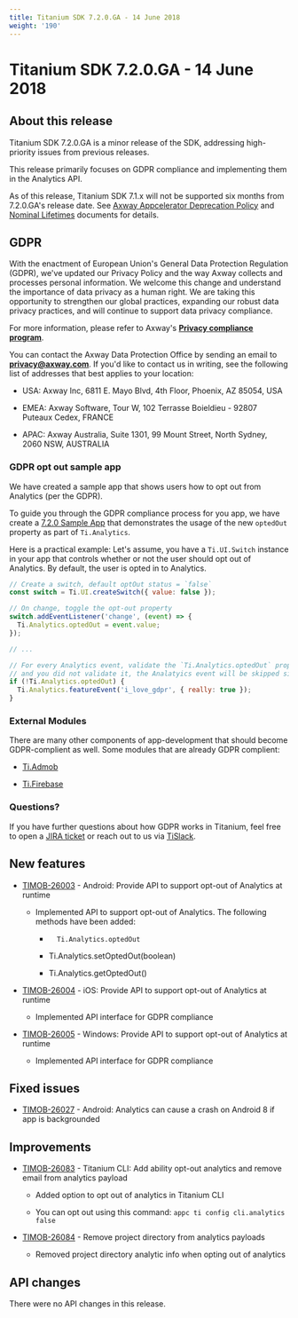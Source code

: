 ```yaml
---
title: Titanium SDK 7.2.0.GA - 14 June 2018
weight: '190'
---
```


# Titanium SDK 7.2.0.GA - 14 June 2018

## About this release

Titanium SDK 7.2.0.GA is a minor release of the SDK, addressing high-priority issues from previous releases.

This release primarily focuses on GDPR compliance and implementing them in the Analytics API.

As of this release, Titanium SDK 7.1.x will not be supported six months from 7.2.0.GA's release date. See [Axway Appcelerator Deprecation Policy](/guide/AMPLIFY_Appcelerator_Services_Overview/Axway_Appcelerator_Deprecation_Policy/) and [Nominal Lifetimes](/guide/AMPLIFY_Appcelerator_Services_Overview/Axway_Appcelerator_Product_Lifecycle/#nominal-lifetimes) documents for details.

## GDPR

With the enactment of European Union's General Data Protection Regulation (GDPR), we've updated our Privacy Policy and the way Axway collects and processes personal information. We welcome this change and understand the importance of data privacy as a human right. We are taking this opportunity to strengthen our global practices, expanding our robust data privacy practices, and will continue to support data privacy compliance.

For more information, please refer to Axway's **[Privacy compliance program](https://www.axway.com/gdpr)**.

You can contact the Axway Data Protection Office by sending an email to **[privacy@axway.com](#!/guide/mailto:privacy@axway.com)**. If you'd like to contact us in writing, see the following list of addresses that best applies to your location:

* USA: Axway Inc, 6811 E. Mayo Blvd, 4th Floor, Phoenix, AZ 85054, USA

* EMEA: Axway Software, Tour W, 102 Terrasse Boieldieu - 92807 Puteaux Cedex, FRANCE

* APAC: Axway Australia, Suite 1301, 99 Mount Street, North Sydney, 2060 NSW, AUSTRALIA

### GDPR opt out sample app

We have created a sample app that shows users how to opt out from Analytics (per the GDPR).

To guide you through the GDPR compliance process for you app, we have create a [7.2.0 Sample App](https://github.com/appcelerator-developer-relations/appc-sample-ti720) that demonstrates the usage of the new `optedOut` property as part of `Ti.Analytics`.

Here is a practical example: Let's assume, you have a `Ti.UI.Switch` instance in your app that controls whether or not the user should opt out of Analytics. By default, the user is opted in to Analytics.

```javascript
// Create a switch, default optOut status = `false`
const switch = Ti.UI.createSwitch({ value: false });

// On change, toggle the opt-out property
switch.addEventListener('change', (event) => {
  Ti.Analytics.optedOut = event.value;
});

// ...

// For every Analytics event, validate the `Ti.Analytics.optedOut` property. If the user opted out
// and you did not validate it, the Analatyics event will be skipped silently.
if (!Ti.Analytics.optedOut) {
  Ti.Analytics.featureEvent('i_love_gdpr', { really: true });
}
```

### External Modules

There are many other components of app-development that should become GDPR-complient as well. Some modules that are already GDPR complient:

* [Ti.Admob](https://github.com/appcelerator-modules/ti.admob)

* [Ti.Firebase](https://github.com/hansemannn/titanium-firebase)

### Questions?

If you have further questions about how GDPR works in Titanium, feel free to open a [JIRA ticket](https://jira.appcelerator.org/) or reach out to us via [TiSlack](http://tislack.org/).

## New features

* [TIMOB-26003](https://jira.appcelerator.org/browse/TIMOB-26003) - Android: Provide API to support opt-out of Analytics at runtime

    * Implemented API to support opt-out of Analytics. The following methods have been added:

        * ```
            Ti.Analytics.optedOut
            ```

        * Ti.Analytics.setOptedOut(boolean)

        * Ti.Analytics.getOptedOut()

* [TIMOB-26004](https://jira.appcelerator.org/browse/TIMOB-26004) - iOS: Provide API to support opt-out of Analytics at runtime

    * Implemented API interface for GDPR compliance

* [TIMOB-26005](https://jira.appcelerator.org/browse/TIMOB-26005) - Windows: Provide API to support opt-out of Analytics at runtime

    * Implemented API interface for GDPR compliance

## Fixed issues

* [TIMOB-26027](https://jira.appcelerator.org/browse/TIMOB-26027) - Android: Analytics can cause a crash on Android 8 if app is backgrounded

## Improvements

* [TIMOB-26083](https://jira.appcelerator.org/browse/TIMOB-26083) - Titanium CLI: Add ability opt-out analytics and remove email from analytics payload

    * Added option to opt out of analytics in Titanium CLI

    * You can opt out using this command: `appc ti config cli.analytics false`

* [TIMOB-26084](https://jira.appcelerator.org/browse/TIMOB-26084) - Remove project directory from analytics payloads

    * Removed project directory analytic info when opting out of analytics

## API changes

There were no API changes in this release.
